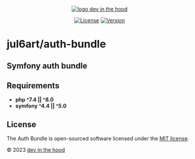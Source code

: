 <p align="center">
    <a href="https://devinthehood.com"><img src="https://github.com/jul6art/slim-skeleton/blob/master/assets/img/logo.png?raw=true" alt="logo dev in the hood"></a>
</p>

<p align="center">
    <a href="https://opensource.org/licenses/MIT" target="_blank"><img src="https://img.shields.io/badge/License-MIT-yellow.svg" alt="License"></a>
    <a href="https://github.com/jul6art/auth-bundle" target="_blank"><img src="https://img.shields.io/static/v1?label=stable&message=v1&color=green" alt="Version"></a>
</p>

jul6art/auth-bundle
===================
Symfony auth bundle
-------------------

Requirements
------------

* **php ^7.4 || ^8.0**
* **symfony ^4.4 || ^5.0**

License
-------

The Auth Bundle is open-sourced software licensed under the [MIT license](https://opensource.org/licenses/MIT).

&copy; 2023 [dev in the hood](https://devinthehood.com)
